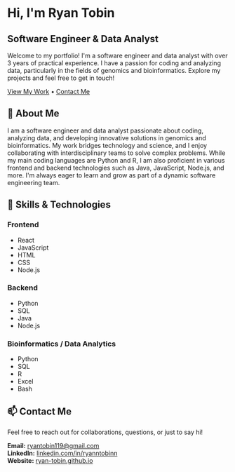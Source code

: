 # Hi, I'm Ryan Tobin

## Software Engineer & Data Analyst

Welcome to my portfolio! I'm a software engineer and data analyst with over 3 years of practical experience. I have a passion for coding and analyzing data, particularly in the fields of genomics and bioinformatics. Explore my projects and feel free to get in touch!

[View My Work](#projects) • [Contact Me](#contact)

## 📌 About Me

I am a software engineer and data analyst passionate about coding, analyzing data, and developing innovative solutions in genomics and bioinformatics. My work bridges technology and science, and I enjoy collaborating with interdisciplinary teams to solve complex problems. While my main coding languages are Python and R, I am also proficient in various frontend and backend technologies such as Java, JavaScript, Node.js, and more. I'm always eager to learn and grow as part of a dynamic software engineering team.

## 🧰 Skills & Technologies

### **Frontend**
- React
- JavaScript
- HTML
- CSS
- Node.js

### **Backend**
- Python
- SQL
- Java
- Node.js

### **Bioinformatics / Data Analytics**
- Python
- SQL
- R
- Excel
- Bash

## 📫 Contact Me

Feel free to reach out for collaborations, questions, or just to say hi!

**Email:** [ryantobin119@gmail.com](mailto:ryantobin119@gmail.com)  
**LinkedIn:** [linkedin.com/in/ryanntobinn](https://www.linkedin.com/in/ryanntobinn) <br>
**Website:** [ryan-tobin.github.io](https://www.ryan-tobin.github.io)

